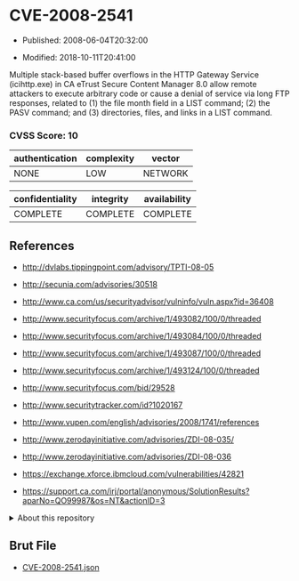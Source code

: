 # CVE-2008-2541

- Published: 2008-06-04T20:32:00

- Modified: 2018-10-11T20:41:00

Multiple stack-based buffer overflows in the HTTP Gateway Service (icihttp.exe) in CA eTrust Secure Content Manager 8.0 allow remote attackers to execute arbitrary code or cause a denial of service via long FTP responses, related to (1) the file month field in a LIST command; (2) the PASV command; and (3) directories, files, and links in a LIST command.

### CVSS Score: **10**

| authentication | complexity | vector |
| --- | --- | --- |
| NONE | LOW | NETWORK |

| confidentiality | integrity | availability |
| --- | --- | --- |
| COMPLETE | COMPLETE | COMPLETE |

## References

* http://dvlabs.tippingpoint.com/advisory/TPTI-08-05

* http://secunia.com/advisories/30518

* http://www.ca.com/us/securityadvisor/vulninfo/vuln.aspx?id=36408

* http://www.securityfocus.com/archive/1/493082/100/0/threaded

* http://www.securityfocus.com/archive/1/493084/100/0/threaded

* http://www.securityfocus.com/archive/1/493087/100/0/threaded

* http://www.securityfocus.com/archive/1/493124/100/0/threaded

* http://www.securityfocus.com/bid/29528

* http://www.securitytracker.com/id?1020167

* http://www.vupen.com/english/advisories/2008/1741/references

* http://www.zerodayinitiative.com/advisories/ZDI-08-035/

* http://www.zerodayinitiative.com/advisories/ZDI-08-036

* https://exchange.xforce.ibmcloud.com/vulnerabilities/42821

* https://support.ca.com/irj/portal/anonymous/SolutionResults?aparNo=QO99987&os=NT&actionID=3

<details>
<summary>About this repository</summary> 

  This repository is part of the project [Live Hack CVE](https://github.com/Live-Hack-CVE). Main website can be found [www.live-hack.org](https://www.live-hack.org) 
  
  Made by [Sn0wAlice](https://github.com/Sn0wAlice) for the people that care about security and need to have a feed of the latest CVEs. Hope you enjoy it, don't forget to star the repo and follow me on [Twitter](https://twitter.com/Sn0wAlice) and [Github](https://github.com/Sn0wAlice). And that is my [personnal website](https://www.alice-snow.me/)

  - [Home Page](https://github.com/Live-Hack-CVE)
  - [Framework](https://github.com/Live-Hack-CVE/cve-framework)
  - [CVE database](https://github.com/Live-Hack-CVE/full_database)
  - [Changelog](https://github.com/Live-Hack-CVE/Changelog)
</details>

## Brut File

* [CVE-2008-2541.json](https://raw.githubusercontent.com/Live-Hack-CVE/full_database/main/cves/2008/CVE-2008-2541.json)

